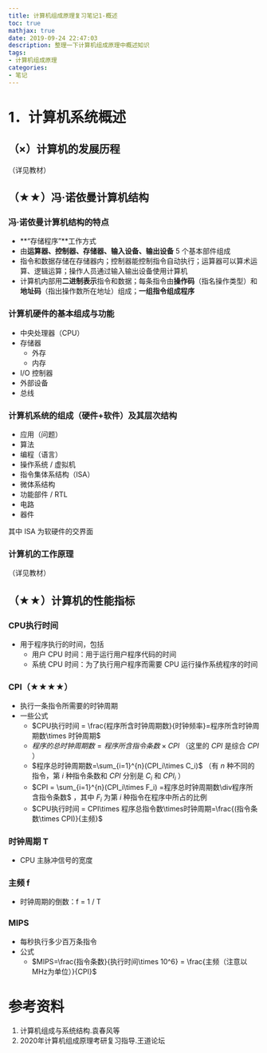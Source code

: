 ```yaml
---
title: 计算机组成原理复习笔记1-概述
toc: true
mathjax: true
date: 2019-09-24 22:47:03
description: 整理一下计算机组成原理中概述知识
tags: 
- 计算机组成原理
categories: 
- 笔记
---
```


# 1．计算机系统概述
## （×）计算机的发展历程

（详见教材）

## （★★）冯·诺依曼计算机结构

### 冯·诺依曼计算机结构的特点

* **“存储程序”**工作方式
* 由**运算器、控制器、存储器、输入设备、输出设备** 5 个基本部件组成
* 指令和数据存储在存储器内；控制器能控制指令自动执行；运算器可以算术运算、逻辑运算；操作人员通过输入输出设备使用计算机
* 计算机内部用**二进制表示**指令和数据；每条指令由**操作码**（指名操作类型）和**地址码**（指出操作数所在地址）组成；**一组指令组成程序**

### 计算机硬件的基本组成与功能

* 中央处理器（CPU）
* 存储器
  * 外存
  * 内存
* I/O 控制器
* 外部设备
* 总线

### 计算机系统的组成（硬件+软件）及其层次结构

* 应用（问题）
* 算法
* 编程（语言）
* 操作系统 / 虚拟机
* 指令集体系结构（ISA）
* 微体系结构
* 功能部件 / RTL
* 电路
* 器件

其中 ISA 为软硬件的交界面

### 计算机的工作原理

（详见教材）

##  （★★）计算机的性能指标

### CPU执行时间

* 用于程序执行的时间，包括
  * 用户 CPU 时间：用于运行用户程序代码的时间
  * 系统 CPU 时间：为了执行用户程序而需要 CPU 运行操作系统程序的时间

### CPI（★★★★）

* 执行一条指令所需要的时钟周期
* 一些公式
  * $CPU执行时间 = \frac{程序所含时钟周期数}{时钟频率}=程序所含时钟周期数\times 时钟周期$
  * $程序的总时钟周期数=程序所含指令条数\times CPI$  （这里的 *CPI* 是综合  *CPI* ）
  * $程序总时钟周期数=\sum_{i=1}^{n}(CPI_i\times C_i)$ （有 *n* 种不同的指令，第 *i* 种指令条数和 *CPI* 分别是 $C_i$  和 $CPI_i$ ）
  * $CPI = \sum_{i=1}^{n}(CPI_i\times F_i) =程序总时钟周期数\div程序所含指令条数$ ，其中 $F_i$ 为第 *i* 种指令在程序中所占的比例
  * $CPU执行时间 = CPI\times 程序总指令数\times时钟周期=\frac{(指令条数\times CPI)}{主频}$

### 时钟周期 T

* CPU 主脉冲信号的宽度

### 主频 f

* 时钟周期的倒数：f = 1 / T

### MIPS

* 每秒执行多少百万条指令
* 公式
  * $MIPS=\frac{指令条数}{执行时间\times 10^6} = \frac{主频（注意以MHz为单位）}{CPI}$

# 参考资料

1. 计算机组成与系统结构.袁春风等
2. 2020年计算机组成原理考研复习指导.王道论坛